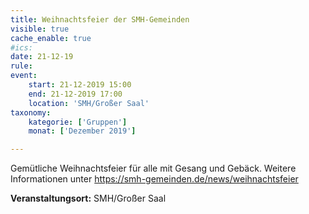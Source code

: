 ```yaml
---
title: Weihnachtsfeier der SMH-Gemeinden
visible: true
cache_enable: true
#ics: 
date: 21-12-19
rule: 
event:
	start: 21-12-2019 15:00
	end: 21-12-2019 17:00
	location: 'SMH/Großer Saal'
taxonomy:
	kategorie: ['Gruppen']
	monat: ['Dezember 2019']

---
```

Gemütliche Weihnachtsfeier für alle mit Gesang und Gebäck. Weitere Informationen unter https://smh-gemeinden.de/news/weihnachtsfeier



**Veranstaltungsort:** SMH/Großer Saal


